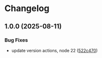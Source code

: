 # Changelog

## 1.0.0 (2025-08-11)


### Bug Fixes

* update version actions, node 22 ([522c470](https://github.com/diplodoc-platform/package-template/commit/522c470956cabf337b6fbd8d9da90b3ab456fd21))
